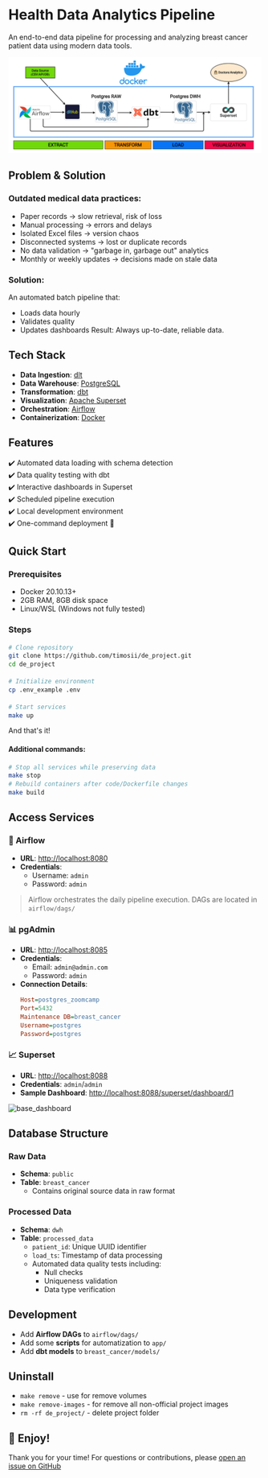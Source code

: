 # Health Data Analytics Pipeline

An end-to-end data pipeline for processing and analyzing breast cancer patient data using modern data tools.

![pipeline](/assets/pipeline.jpg)

## Problem & Solution
### Outdated medical data practices:
- Paper records → slow retrieval, risk of loss
- Manual processing → errors and delays
- Isolated Excel files → version chaos
- Disconnected systems → lost or duplicate records
- No data validation → "garbage in, garbage out" analytics
- Monthly or weekly updates → decisions made on stale data

### Solution:
An automated batch pipeline that:
- Loads data hourly
- Validates quality
- Updates dashboards
Result:
Always up-to-date, reliable data.

## Tech Stack

- **Data Ingestion**: [dlt](https://dlthub.com/)
- **Data Warehouse**: [PostgreSQL](https://www.postgresql.org/)
- **Transformation**: [dbt](https://www.getdbt.com/)
- **Visualization**: [Apache Superset](https://superset.apache.org/)
- **Orchestration**: [Airflow](https://airflow.apache.org/)
- **Containerization**: [Docker](https://www.docker.com/)

## Features

✔️ Automated data loading with schema detection  
✔️ Data quality testing with dbt  
✔️ Interactive dashboards in Superset  
✔️ Scheduled pipeline execution  
✔️ Local development environment  
✔️ One-command deployment 🚀

## Quick Start

### Prerequisites
- Docker 20.10.13+
- 2GB RAM, 8GB disk space
- Linux/WSL (Windows not fully tested)

### Steps
```bash
# Clone repository
git clone https://github.com/timosii/de_project.git
cd de_project

# Initialize environment
cp .env_example .env

# Start services
make up
```
And that's it!

#### Additional commands:
```bash
# Stop all services while preserving data
make stop
# Rebuild containers after code/Dockerfile changes  
make build
```
## Access Services

### 🚀 Airflow
- **URL**: [http://localhost:8080](http://localhost:8080)
- **Credentials**: 
  - Username: `admin`
  - Password: `admin`

> Airflow orchestrates the daily pipeline execution. DAGs are located in `airflow/dags/`

### 📊 pgAdmin
- **URL**: [http://localhost:8085](http://localhost:8085)
- **Credentials**:
  - Email: `admin@admin.com`
  - Password: `admin`
- **Connection Details**:
  ```ini
  Host=postgres_zoomcamp
  Port=5432
  Maintenance DB=breast_cancer
  Username=postgres
  Password=postgres

### 📈 Superset
- **URL**: [http://localhost:8088](http://localhost:8088)
- **Credentials**: `admin`/`admin`
- **Sample Dashboard**: [http://localhost:8088/superset/dashboard/1](http://localhost:8088/superset/dashboard/1)

![base_dashboard](/assets/base_dashboard.jpg)

## Database Structure

### Raw Data
- **Schema**: `public`
- **Table**: `breast_cancer`
  - Contains original source data in raw format

### Processed Data  
- **Schema**: `dwh`  
- **Table**: `processed_data`  
  - `patient_id`: Unique UUID identifier  
  - `load_ts`: Timestamp of data processing  
  - Automated data quality tests including:  
    - Null checks  
    - Uniqueness validation  
    - Data type verification  

## Development  
- Add **Airflow DAGs** to `airflow/dags/`
- Add some **scripts** for automatization to `app/`
- Add **dbt models** to `breast_cancer/models/`

## Uninstall
- `make remove` - use for remove volumes
- `make remove-images` - for remove all non-official project images
- `rm -rf de_project/` - delete project folder

## 🎉 Enjoy!
Thank you for your time! For questions or contributions, please [open an issue on GitHub](https://github.com/timosii/de_project/issues)
